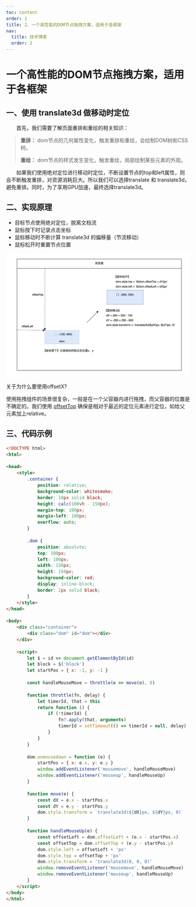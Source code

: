 ```yaml
---
toc: content
order: 1
title: 2、一个高性能的DOM节点拖拽方案，适用于各框架
nav:
  title: 技术博客
  order: 2
---
```

# 一个高性能的DOM节点拖拽方案，适用于各框架
## 一、使用 translate3d 做移动时定位
&emsp;&emsp;首先，我们需要了解页面重排和重绘的相关知识：
> <b>重排：</b> dom节点的几何属性变化，触发重排和重绘，会绘制DOM树和CSS树。
> 
> <b>重绘：</b> dom节点的样式发生变化，触发重绘，局部绘制某些元素的外观。

&emsp;&emsp;如果我们使用绝对定位进行移动时定位，不断设置节点的top和left属性，则会不断触发重排，对资源消耗巨大。所以我们可以选择translate 和 translate3d，避免重排。同时，为了享用GPU加速，最终选择translate3d。
## 二、实现原理
-  目标节点使用绝对定位，脱离文档流
-  鼠标按下时记录点击坐标
-  鼠标移动时不断计算 translate3d 的偏移量（节流移动）
-  鼠标松开时重置节点位置

![2.png](./_images/p2_2.png)

关于为什么要使用offsetX?

使用拖拽组件的场景很复杂，一般是在一个父容器内进行拖拽，而父容器的位置是不确定的。我们使用 [offsetTop](https://developer.mozilla.org/zh-CN/docs/Web/API/HTMLElement/offsetTop) 确保是相对于最近的定位元素进行定位，如给父元素加上relative。
## 三、代码示例
```html
<!DOCTYPE html>
<html>

<head>
    <style>
        .container {
            position: relative;
            background-color: whitesmoke;
            border: 10px solid black;
            height: calc(100vh - 150px);
            margin-top: 100px;
            margin-left: 100px;
            overflow: auto;
        }

        .dom {
            position: absolute;
            top: 100px;
            left: 100px;
            width: 150px;
            height: 150px;
            background-color: red;
            display: inline-block;
            border: 2px solid black;
        }
    </style>
</head>

<body>
    <div class="container">
        <div class="dom" id="dom"></div>
    </div>

    <script>
        let $ = id => document.getElementById(id)
        let block = $('block')
        let startPos = { x: -1, y: -1 }

        const handleMouseMove = throttle(e => move(e), 8)

        function throttle(fn, delay) {
            let timerId, that = this
            return function () {
                if (!timerId) {
                    fn?.apply(that, arguments)
                    timerId = setTimeout(() => timerId = null, delay)
                }
            }
        }

        dom.onmousedown = function (e) {
            startPos = { x: e.x, y: e.y }
            window.addEventListener('mousemove', handleMouseMove)
            window.addEventListener('mouseup', handleMouseUp)
        }

        function move(e) {
            const dX = e.x - startPos.x
            const dY = e.y - startPos.y
            dom.style.transform = `translate3d(${dX}px, ${dY}px, 0)`
        }

        function handleMouseUp(e) {
            const offsetLeft = dom.offsetLeft + (e.x - startPos.x)
            const offsetTop = dom.offsetTop + (e.y - startPos.y)
            dom.style.left = offsetLeft + 'px'
            dom.style.top = offsetTop + 'px'
            dom.style.transform = 'translate3d(0, 0, 0)'
            window.removeEventListener('mousemove', handleMouseMove)
            window.removeEventListener('mouseup', handleMouseUp)
        }
    </script>
</body>
</html>
```

